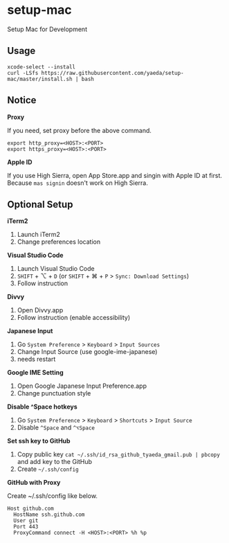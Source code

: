 # setup-mac

Setup Mac for Development

## Usage

```
xcode-select --install
curl -LSfs https://raw.githubusercontent.com/yaeda/setup-mac/master/install.sh | bash
```

## Notice

**Proxy**

If you need, set proxy before the above command.

```
export http_proxy=<HOST>:<PORT>
export https_proxy=<HOST>:<PORT>
```

**Apple ID**

If you use High Sierra, open App Store.app and singin with Apple ID at first.
Because `mas signin` doesn't work on High Sierra.

## Optional Setup

**iTerm2**

1. Launch iTerm2
1. Change preferences location

**Visual Studio Code**

1. Launch Visual Studio Code
1. `SHIFT` + ⌥ + `D` (or `SHIFT` + ⌘ + `P` > `Sync: Download Settings`)
1. Follow instruction

**Divvy**

1. Open Divvy.app
1. Follow instruction (enable accessibility)

**Japanese Input**

1. Go `System Preference` > `Keyboard` > `Input Sources`
1. Change Input Source (use google-ime-japanese)
1. needs restart

**Google IME Setting**

1. Open Google Japanese Input Preference.app
1. Change punctuation style

**Disable ^Space hotkeys**

1. Go `System Preference` > `Keyboard` > `Shortcuts` > `Input Source`
1. Disable `^Space` and `^⌥Space`

**Set ssh key to GitHub**

1. Copy public key `cat ~/.ssh/id_rsa_github_tyaeda_gmail.pub | pbcopy` and add key to the GitHub
1. Create `~/.ssh/config`

**GitHub with Proxy**

Create ~/.ssh/config like below.

```
Host github.com
  HostName ssh.github.com
  User git
  Port 443
  ProxyCommand connect -H <HOST>:<PORT> %h %p
```
